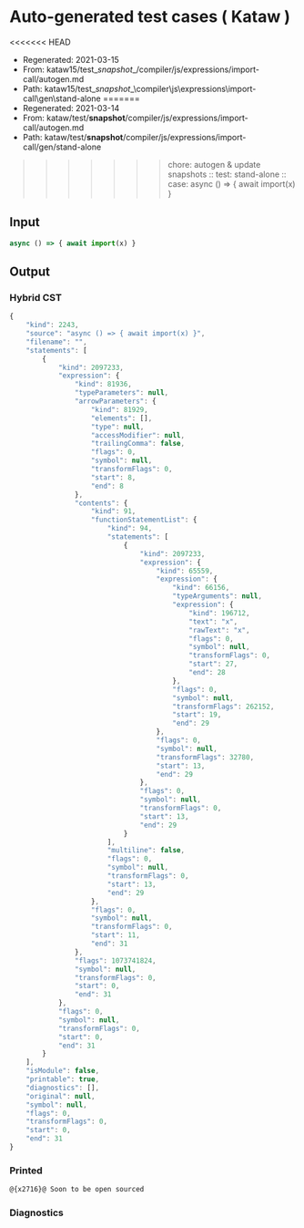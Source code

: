 # Auto-generated test cases ( Kataw )
<<<<<<< HEAD
- Regenerated: 2021-03-15
- From: kataw15/test\__snapshot__/compiler/js/expressions/import-call/autogen.md
- Path: kataw15/test\__snapshot__\compiler\js\expressions\import-call\gen\stand-alone
=======
- Regenerated: 2021-03-14
- From: kataw/test/__snapshot__/compiler/js/expressions/import-call/autogen.md
- Path: kataw/test/__snapshot__/compiler/js/expressions/import-call/gen/stand-alone
>>>>>>> chore: autogen & update snapshots
> :: test: stand-alone
> :: case: async () => { await import(x) }
## Input

`````js
async () => { await import(x) }
`````

## Output

### Hybrid CST

```javascript
{
    "kind": 2243,
    "source": "async () => { await import(x) }",
    "filename": "",
    "statements": [
        {
            "kind": 2097233,
            "expression": {
                "kind": 81936,
                "typeParameters": null,
                "arrowParameters": {
                    "kind": 81929,
                    "elements": [],
                    "type": null,
                    "accessModifier": null,
                    "trailingComma": false,
                    "flags": 0,
                    "symbol": null,
                    "transformFlags": 0,
                    "start": 8,
                    "end": 8
                },
                "contents": {
                    "kind": 91,
                    "functionStatementList": {
                        "kind": 94,
                        "statements": [
                            {
                                "kind": 2097233,
                                "expression": {
                                    "kind": 65559,
                                    "expression": {
                                        "kind": 66156,
                                        "typeArguments": null,
                                        "expression": {
                                            "kind": 196712,
                                            "text": "x",
                                            "rawText": "x",
                                            "flags": 0,
                                            "symbol": null,
                                            "transformFlags": 0,
                                            "start": 27,
                                            "end": 28
                                        },
                                        "flags": 0,
                                        "symbol": null,
                                        "transformFlags": 262152,
                                        "start": 19,
                                        "end": 29
                                    },
                                    "flags": 0,
                                    "symbol": null,
                                    "transformFlags": 32780,
                                    "start": 13,
                                    "end": 29
                                },
                                "flags": 0,
                                "symbol": null,
                                "transformFlags": 0,
                                "start": 13,
                                "end": 29
                            }
                        ],
                        "multiline": false,
                        "flags": 0,
                        "symbol": null,
                        "transformFlags": 0,
                        "start": 13,
                        "end": 29
                    },
                    "flags": 0,
                    "symbol": null,
                    "transformFlags": 0,
                    "start": 11,
                    "end": 31
                },
                "flags": 1073741824,
                "symbol": null,
                "transformFlags": 0,
                "start": 0,
                "end": 31
            },
            "flags": 0,
            "symbol": null,
            "transformFlags": 0,
            "start": 0,
            "end": 31
        }
    ],
    "isModule": false,
    "printable": true,
    "diagnostics": [],
    "original": null,
    "symbol": null,
    "flags": 0,
    "transformFlags": 0,
    "start": 0,
    "end": 31
}
```

### Printed

```javascript
@{x2716}@ Soon to be open sourced
```

### Diagnostics

```javascript

```

